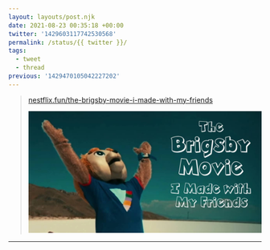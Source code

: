 ```yaml
---
layout: layouts/post.njk
date: 2021-08-23 00:35:18 +00:00
twitter: '1429603117742530568'
permalink: /status/{{ twitter }}/
tags: 
  - tweet
  - thread
previous: '1429470105042227202'
---
```


> [nestflix.fun/the-brigsby-movie-i-made-with-my-friends](https://nestflix.fun/the-brigsby-movie-i-made-with-my-friends/)
> 
> [![The Brigsby Movie I Made with My Friends](/img/the-brigsby-movie-i-made-with-my-friends-thumb-1200w.jpg)](https://nestflix.fun/the-brigsby-movie-i-made-with-my-friends/)

---
